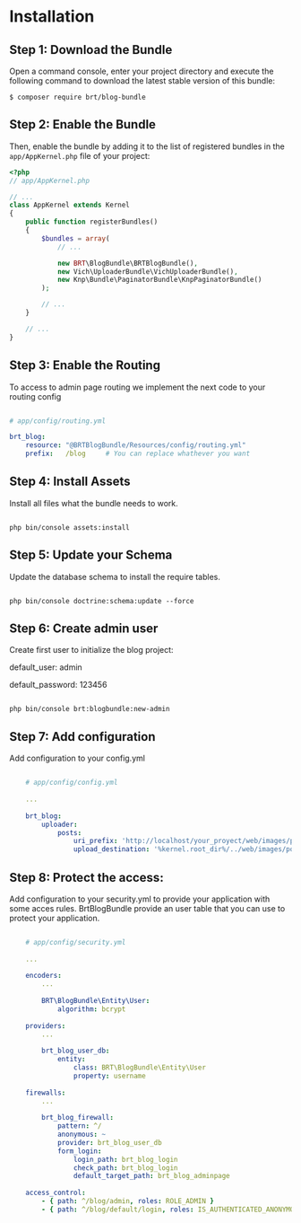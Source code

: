 Installation
============

Step 1: Download the Bundle
---------------------------

Open a command console, enter your project directory and execute the
following command to download the latest stable version of this bundle:

```console
$ composer require brt/blog-bundle
```

Step 2: Enable the Bundle
-------------------------

Then, enable the bundle by adding it to the list of registered bundles
in the `app/AppKernel.php` file of your project:

```php
<?php
// app/AppKernel.php

// ...
class AppKernel extends Kernel
{
    public function registerBundles()
    {
        $bundles = array(
            // ...

            new BRT\BlogBundle\BRTBlogBundle(),
            new Vich\UploaderBundle\VichUploaderBundle(),
            new Knp\Bundle\PaginatorBundle\KnpPaginatorBundle()
        );

        // ...
    }

    // ...
}
```

Step 3: Enable the Routing
------
To access to admin page routing we implement the next code to your routing config

```yml

# app/config/routing.yml

brt_blog:
    resource: "@BRTBlogBundle/Resources/config/routing.yml"
    prefix:   /blog     # You can replace whathever you want


```


Step 4: Install Assets
------

Install all files what the bundle needs to work.

```console

php bin/console assets:install

```


Step 5: Update your Schema
------

Update the database schema to install the require tables.

```console

php bin/console doctrine:schema:update --force

```



Step 6: Create admin user
------

Create first user to initialize the blog project:

default_user: admin

default_password: 123456

```console

php bin/console brt:blogbundle:new-admin

```


Step 7: Add configuration
-----

Add configuration to your config.yml

```yml

    # app/config/config.yml
    
    ...
    
    brt_blog:
        uploader:
            posts:
                uri_prefix: 'http://localhost/your_proyect/web/images/posts'
                upload_destination: '%kernel.root_dir%/../web/images/posts'

```


Step 8: Protect the access:
-----

Add configuration to your security.yml to provide your application with some acces rules. BrtBlogBundle provide an user table 
that you can use to protect your application. 

```yml

    # app/config/security.yml
    
    ...
    
    encoders:
        ...
        
        BRT\BlogBundle\Entity\User: 
            algorithm: bcrypt
    
    providers:
        ...
        
        brt_blog_user_db:
            entity: 
                class: BRT\BlogBundle\Entity\User
                property: username
                
    firewalls:
        ...
        
        brt_blog_firewall:
            pattern: ^/
            anonymous: ~
            provider: brt_blog_user_db
            form_login: 
                login_path: brt_blog_login
                check_path: brt_blog_login
                default_target_path: brt_blog_adminpage
    
    access_control:
        - { path: ^/blog/admin, roles: ROLE_ADMIN }
        - { path: ^/blog/default/login, roles: IS_AUTHENTICATED_ANONYMOUSLY }

```